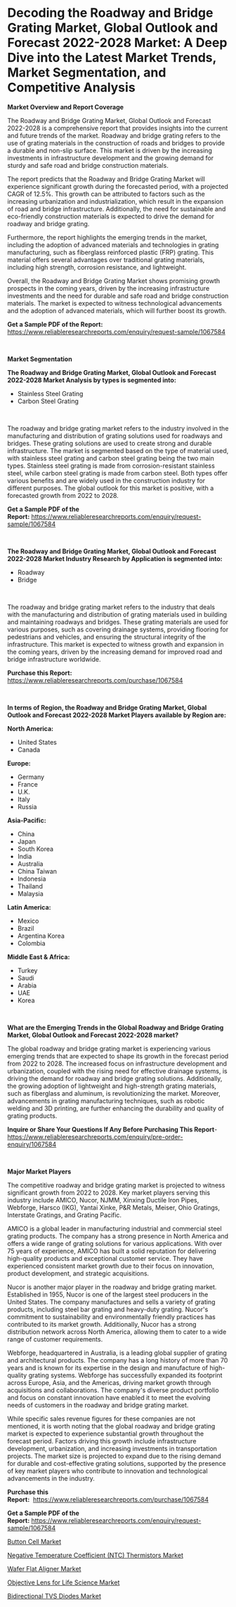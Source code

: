<p><h1>Decoding the Roadway and Bridge Grating Market, Global Outlook and Forecast 2022-2028 Market: A Deep Dive into the Latest Market Trends, Market Segmentation, and Competitive Analysis</h1></p><p><strong>Market Overview and Report Coverage</strong></p>
<p><p>The Roadway and Bridge Grating Market, Global Outlook and Forecast 2022-2028 is a comprehensive report that provides insights into the current and future trends of the market. Roadway and bridge grating refers to the use of grating materials in the construction of roads and bridges to provide a durable and non-slip surface. This market is driven by the increasing investments in infrastructure development and the growing demand for sturdy and safe road and bridge construction materials.</p><p>The report predicts that the Roadway and Bridge Grating Market will experience significant growth during the forecasted period, with a projected CAGR of 12.5%. This growth can be attributed to factors such as the increasing urbanization and industrialization, which result in the expansion of road and bridge infrastructure. Additionally, the need for sustainable and eco-friendly construction materials is expected to drive the demand for roadway and bridge grating.</p><p>Furthermore, the report highlights the emerging trends in the market, including the adoption of advanced materials and technologies in grating manufacturing, such as fiberglass reinforced plastic (FRP) grating. This material offers several advantages over traditional grating materials, including high strength, corrosion resistance, and lightweight.</p><p>Overall, the Roadway and Bridge Grating Market shows promising growth prospects in the coming years, driven by the increasing infrastructure investments and the need for durable and safe road and bridge construction materials. The market is expected to witness technological advancements and the adoption of advanced materials, which will further boost its growth.</p></p>
<p><strong>Get a Sample PDF of the Report:</strong> <a href="https://www.reliableresearchreports.com/enquiry/request-sample/1067584">https://www.reliableresearchreports.com/enquiry/request-sample/1067584</a></p>
<p>&nbsp;</p>
<p><strong>Market Segmentation</strong></p>
<p><strong>The Roadway and Bridge Grating Market, Global Outlook and Forecast 2022-2028 Market Analysis by types is segmented into:</strong></p>
<p><ul><li>Stainless Steel Grating</li><li>Carbon Steel Grating</li></ul></p>
<p>&nbsp;</p>
<p><p>The roadway and bridge grating market refers to the industry involved in the manufacturing and distribution of grating solutions used for roadways and bridges. These grating solutions are used to create strong and durable infrastructure. The market is segmented based on the type of material used, with stainless steel grating and carbon steel grating being the two main types. Stainless steel grating is made from corrosion-resistant stainless steel, while carbon steel grating is made from carbon steel. Both types offer various benefits and are widely used in the construction industry for different purposes. The global outlook for this market is positive, with a forecasted growth from 2022 to 2028.</p></p>
<p><strong>Get a Sample PDF of the Report:</strong>&nbsp;<a href="https://www.reliableresearchreports.com/enquiry/request-sample/1067584">https://www.reliableresearchreports.com/enquiry/request-sample/1067584</a></p>
<p>&nbsp;</p>
<p><strong>The Roadway and Bridge Grating Market, Global Outlook and Forecast 2022-2028 Market Industry Research by Application is segmented into:</strong></p>
<p><ul><li>Roadway</li><li>Bridge</li></ul></p>
<p>&nbsp;</p>
<p><p>The roadway and bridge grating market refers to the industry that deals with the manufacturing and distribution of grating materials used in building and maintaining roadways and bridges. These grating materials are used for various purposes, such as covering drainage systems, providing flooring for pedestrians and vehicles, and ensuring the structural integrity of the infrastructure. This market is expected to witness growth and expansion in the coming years, driven by the increasing demand for improved road and bridge infrastructure worldwide.</p></p>
<p><strong>Purchase this Report:</strong>&nbsp; <a href="https://www.reliableresearchreports.com/purchase/1067584">https://www.reliableresearchreports.com/purchase/1067584</a></p>
<p>&nbsp;</p>
<p><strong>In terms of Region, the Roadway and Bridge Grating Market, Global Outlook and Forecast 2022-2028 Market Players available by Region are:</strong></p>
<p>
    <p> <strong> North America: </strong>
        <ul>
            <li>United States</li>
            <li>Canada</li>
        </ul>
        </p> 
    <p> <strong> Europe: </strong>
        <ul>
            <li>Germany</li>
            <li>France</li>
            <li>U.K.</li>
            <li>Italy</li>
            <li>Russia</li>
        </ul>
        </p> 
    <p> <strong> Asia-Pacific: </strong>
        <ul>
            <li>China</li>
            <li>Japan</li>
            <li>South Korea</li>
            <li>India</li>
            <li>Australia</li>
            <li>China Taiwan</li>
            <li>Indonesia</li>
            <li>Thailand</li>
            <li>Malaysia</li>
        </ul>
        </p> 
    <p> <strong> Latin America: </strong>
        <ul>
            <li>Mexico</li>
            <li>Brazil</li>
            <li>Argentina Korea</li>
            <li>Colombia</li>
        </ul>
        </p> 
    <p> <strong> Middle East & Africa: </strong>
        <ul>
            <li>Turkey</li>
            <li>Saudi</li>
            <li>Arabia</li>
            <li>UAE</li>
            <li>Korea</li>
        </ul>
    </p>
    </p>
<p>&nbsp;</p>
<p><strong>What are the Emerging Trends in the Global Roadway and Bridge Grating Market, Global Outlook and Forecast 2022-2028 market?</strong></p>
<p><p>The global roadway and bridge grating market is experiencing various emerging trends that are expected to shape its growth in the forecast period from 2022 to 2028. The increased focus on infrastructure development and urbanization, coupled with the rising need for effective drainage systems, is driving the demand for roadway and bridge grating solutions. Additionally, the growing adoption of lightweight and high-strength grating materials, such as fiberglass and aluminum, is revolutionizing the market. Moreover, advancements in grating manufacturing techniques, such as robotic welding and 3D printing, are further enhancing the durability and quality of grating products.</p></p>
<p><strong>Inquire or Share Your Questions If Any Before Purchasing This Report</strong>- <a href="https://www.reliableresearchreports.com/enquiry/pre-order-enquiry/1067584">https://www.reliableresearchreports.com/enquiry/pre-order-enquiry/1067584</a></p>
<p>&nbsp;</p>
<p><strong>Major Market Players</strong></p>
<p><p>The competitive roadway and bridge grating market is projected to witness significant growth from 2022 to 2028. Key market players serving this industry include AMICO, Nucor, NJMM, Xinxing Ductile Iron Pipes, Webforge, Harsco (IKG), Yantai Xinke, P&R Metals, Meiser, Ohio Gratings, Interstate Gratings, and Grating Pacific.</p><p>AMICO is a global leader in manufacturing industrial and commercial steel grating products. The company has a strong presence in North America and offers a wide range of grating solutions for various applications. With over 75 years of experience, AMICO has built a solid reputation for delivering high-quality products and exceptional customer service. They have experienced consistent market growth due to their focus on innovation, product development, and strategic acquisitions.</p><p>Nucor is another major player in the roadway and bridge grating market. Established in 1955, Nucor is one of the largest steel producers in the United States. The company manufactures and sells a variety of grating products, including steel bar grating and heavy-duty grating. Nucor's commitment to sustainability and environmentally friendly practices has contributed to its market growth. Additionally, Nucor has a strong distribution network across North America, allowing them to cater to a wide range of customer requirements.</p><p>Webforge, headquartered in Australia, is a leading global supplier of grating and architectural products. The company has a long history of more than 70 years and is known for its expertise in the design and manufacture of high-quality grating systems. Webforge has successfully expanded its footprint across Europe, Asia, and the Americas, driving market growth through acquisitions and collaborations. The company's diverse product portfolio and focus on constant innovation have enabled it to meet the evolving needs of customers in the roadway and bridge grating market.</p><p>While specific sales revenue figures for these companies are not mentioned, it is worth noting that the global roadway and bridge grating market is expected to experience substantial growth throughout the forecast period. Factors driving this growth include infrastructure development, urbanization, and increasing investments in transportation projects. The market size is projected to expand due to the rising demand for durable and cost-effective grating solutions, supported by the presence of key market players who contribute to innovation and technological advancements in the industry.</p></p>
<p><strong>Purchase this Report:</strong>&nbsp;&nbsp;<a href="https://www.reliableresearchreports.com/purchase/1067584">https://www.reliableresearchreports.com/purchase/1067584</a></p>
<p></p>
<p><strong>Get a Sample PDF of the Report:</strong>&nbsp;<a href="https://www.reliableresearchreports.com/enquiry/request-sample/1067584">https://www.reliableresearchreports.com/enquiry/request-sample/1067584</a></p>
<p><p><a href="https://medium.com/@humanhydrohq/button-cell-market-size-growth-forecast-2023-2030-3bad821272b8">Button Cell Market</a></p><p><a href="https://www.reportprime.com/negative-temperature-coefficient-ntc-thermistors-r5815">Negative Temperature Coefficient (NTC) Thermistors Market</a></p><p><a href="https://www.linkedin.com/pulse/wafer-flat-aligner-market-size-share-global-analysis-report-ojzge/">Wafer Flat Aligner Market</a></p><p><a href="https://www.reportprime.com/objective-lens-for-life-science-r5813">Objective Lens for Life Science Market</a></p><p><a href="https://www.linkedin.com/pulse/bidirectional-tvs-diodes-market-size-share-global-analysis-report-wgnwe/">Bidirectional TVS Diodes Market</a></p></p>